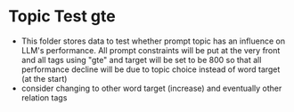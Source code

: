 # Topic Test gte
- This folder stores data to test whether prompt topic has an influence on LLM's performance. All prompt constraints will be put at the very front and all tags using "gte" and target will be set to be 800 so that all performance decline will be due to topic choice instead of word target (at the start)
- consider changing to other word target (increase) and eventually other relation tags

